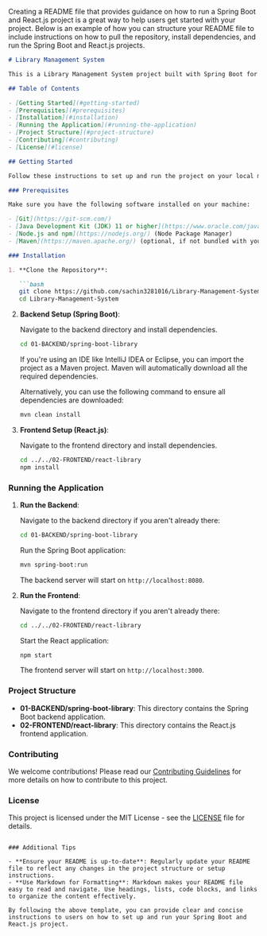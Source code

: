 Creating a README file that provides guidance on how to run a Spring Boot and React.js project is a great way to help users get started with your project. Below is an example of how you can structure your README file to include instructions on how to pull the repository, install dependencies, and run the Spring Boot and React.js projects.

```markdown
# Library Management System

This is a Library Management System project built with Spring Boot for the backend and React.js for the frontend.

## Table of Contents

- [Getting Started](#getting-started)
- [Prerequisites](#prerequisites)
- [Installation](#installation)
- [Running the Application](#running-the-application)
- [Project Structure](#project-structure)
- [Contributing](#contributing)
- [License](#license)

## Getting Started

Follow these instructions to set up and run the project on your local machine.

### Prerequisites

Make sure you have the following software installed on your machine:

- [Git](https://git-scm.com/)
- [Java Development Kit (JDK) 11 or higher](https://www.oracle.com/java/technologies/javase-jdk11-downloads.html)
- [Node.js and npm](https://nodejs.org/) (Node Package Manager)
- [Maven](https://maven.apache.org/) (optional, if not bundled with your IDE)

### Installation

1. **Clone the Repository**:

   ```bash
   git clone https://github.com/sachin3281016/Library-Management-System.git
   cd Library-Management-System
   ```

2. **Backend Setup (Spring Boot)**:

   Navigate to the backend directory and install dependencies.

   ```bash
   cd 01-BACKEND/spring-boot-library
   ```

   If you're using an IDE like IntelliJ IDEA or Eclipse, you can import the project as a Maven project. Maven will automatically download all the required dependencies.

   Alternatively, you can use the following command to ensure all dependencies are downloaded:

   ```bash
   mvn clean install
   ```

3. **Frontend Setup (React.js)**:

   Navigate to the frontend directory and install dependencies.

   ```bash
   cd ../../02-FRONTEND/react-library
   npm install
   ```

### Running the Application

1. **Run the Backend**:

   Navigate to the backend directory if you aren't already there:

   ```bash
   cd 01-BACKEND/spring-boot-library
   ```

   Run the Spring Boot application:

   ```bash
   mvn spring-boot:run
   ```

   The backend server will start on `http://localhost:8080`.

2. **Run the Frontend**:

   Navigate to the frontend directory if you aren't already there:

   ```bash
   cd ../../02-FRONTEND/react-library
   ```

   Start the React application:

   ```bash
   npm start
   ```

   The frontend server will start on `http://localhost:3000`.

### Project Structure

- **01-BACKEND/spring-boot-library**: This directory contains the Spring Boot backend application.
- **02-FRONTEND/react-library**: This directory contains the React.js frontend application.

### Contributing

We welcome contributions! Please read our [Contributing Guidelines](CONTRIBUTING.md) for more details on how to contribute to this project.

### License

This project is licensed under the MIT License - see the [LICENSE](LICENSE) file for details.
```

### Additional Tips

- **Ensure your README is up-to-date**: Regularly update your README file to reflect any changes in the project structure or setup instructions.
- **Use Markdown for Formatting**: Markdown makes your README file easy to read and navigate. Use headings, lists, code blocks, and links to organize the content effectively.

By following the above template, you can provide clear and concise instructions to users on how to set up and run your Spring Boot and React.js project.